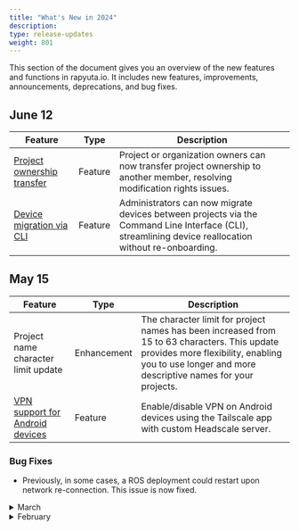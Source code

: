 ```yaml
---
title: "What's New in 2024"
description:
type: release-updates
weight: 801
---
```


This section of the document gives you an overview of the new features and functions in rapyuta.io. It includes new features, improvements, announcements, deprecations, and bug fixes.

## June 12

| Feature   | Type | Description |
| -------   | ---- | ----------- |
| [Project ownership transfer](/how-to-guides/account-management/managing-projects/) | Feature | Project or organization owners can now transfer project ownership to another member, resolving modification rights issues.|
| [Device migration via CLI](/3_how-tos/32_device-management/322_migrate-a-device/) | Feature | Administrators can now migrate devices between projects via the Command Line Interface (CLI), streamlining device reallocation without re-onboarding.|

## May 15

| Feature   | Type | Description |
| -------   | ---- | ----------- |
| Project name character limit update | Enhancement | The character limit for project names has been increased from 15 to 63 characters. This update provides more flexibility, enabling you to use longer and more descriptive names for your projects.|
| [VPN support for Android devices](/3_how-tos/34_networking-and-communication/347_enable-vpn/#enablingdisabling-vpn-on-android-devices) | Feature | Enable/disable VPN on Android devices using the Tailscale app with custom Headscale server.|

### Bug Fixes

* Previously, in some cases, a ROS deployment could restart upon network re-connection. This issue is now fixed.

<details>
  <summary>March</summary>

## March 13

| Feature   | Type | Description |
| -------   | ---- | ----------- |
| [VPN connectivity restoration with updated subnet ranges](/3_how-tos/34_networking-and-communication/347_enable-vpn/) | New | Updates to subnet ranges in the project no longer require re-enabling the VPN. |
| Support for IP whitelisting in StaticRoutes | New | Users can now whitelist specific IP addresses in StaticRoutes, enhancing security by restricting access to designated IPs. |
| Support for specifying permissions and ownership in device volume mounts | New | Users can define permissions and ownership settings for device volume mounts, providing greater control and flexibility over access rights and ownership of mounted volumes.|

</details>


<details>
  <summary>February</summary>

## February 14

| Feature   | Type | Description |
| -------   | ---- | ----------- |
| Support for US region in cloud deployments | New | Users can now spin cloud deployments in the US cluster, enabling them to utilize localized infrastructure resources and reduce latency for US-based users; retrieve updated manifests in the CLI using the ``rio explain`` command |

</details>
